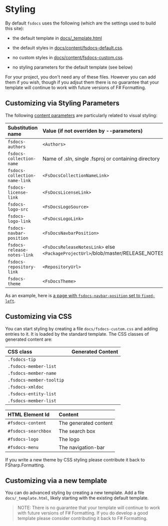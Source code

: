 # Styling 

By default `fsdocs` uses the following (which are the settings used to build this site):

* the default template in [docs/_template.html](https://github.com/fsprojects/FSharp.Formatting/blob/master/docs/_template.html)

* the default styles in [docs/content/fsdocs-default.css](https://github.com/fsprojects/FSharp.Formatting/blob/master/docs/content/fsdocs-default.css).

* no custom styles in [docs/content/fsdocs-custom.css](https://github.com/fsprojects/FSharp.Formatting/blob/master/docs/content/fsdocs-default.css).

* no styling parameters for the default template (see below)

For your project, you don't need any of these files. However you can add them if you wish, though if
you adjsut them there is no guarantee that your template will continue to work with future versions of F# Formatting.

## Customizing via Styling Parameters

The following [content parameters](content.html) are particularly related to visual styling:

|  Substitution name                  | Value (if not overriden by --parameters)                      |  
|:------------------------------------|:--------------------------------------------------------------|
| `fsdocs-authors`              | `<Authors>`                                                   |  |
| `fsdocs-collection-name`      | Name of .sln, single .fsproj or containing directory          |  |
| `fsdocs-collection-name-link` | `<FsDocsCollectionNameLink>`        |  |
| `fsdocs-license-link`         | `<FsDocsLicenseLink>`  | | 
| `fsdocs-logo-src`             | `<FsDocsLogoSource>` |  |
| `fsdocs-logo-link`            | `<FsDocsLogoLink>`   |    |            | 
| `fsdocs-navbar-position`      | `<FsDocsNavbarPosition>`  |   `fixed-left` or `fixed-right`     |  |
| `fsdocs-release-notes-link`   | `<FsDocsReleaseNotesLink>` else `<PackageProjectUrl>`/blob/master/RELEASE_NOTES.md  | |
| `fsdocs-repository-link`      | `<RepositoryUrl>`                                             | 
| `fsdocs-theme`                | `<FsDocsTheme>`  |  Must currently be `default`    | 


As an example, here is [a page with `fsdocs-navbar-position` set to `fixed-left`](templates/leftside/styling.html).

## Customizing via CSS

You can start styling by creating a file `docs/fsdocs-custom.css` and adding entries to it.  It is loaded by
the standard template.  The CSS classes of generated content are:

|  CSS class   | Generated Content|  
|:------------------------------------|:--------------------------------------------------------------|
| `.fsdocs-tip`              |                                                    |  
| `.fsdocs-member-list `      |   |
| `.fsdocs-member-name `      |   |
| `.fsdocs-member-tooltip `      |   |
| `.fsdocs-xmldoc `      |   |
| `.fsdocs-entity-list `      |   |
| `.fsdocs-member-list `      |   |

|  HTML Element Id    | Content|  
|:------------------------------------|:--------------------------------------------------------------|
| `#fsdocs-content`              |    The generated content |  
| `#fsdocs-searchbox `      |   The search box |
| `#fsdocs-logo `      |  The logo |
| `#fsdocs-menu `      |  The navigation-bar |

If you write a new theme by CSS styling please contribute it back to FSharp.Formatting.

## Customizing via a new template

You can do advanced styling by creating a new template.  Add a file `docs/_template.html`, likely starting
with the existing default template.

> NOTE: There is no guarantee that your template will continue to work with future versions of F# Formatting.
> If you do develop a good template please consider contributing it back to F# Formatting.


